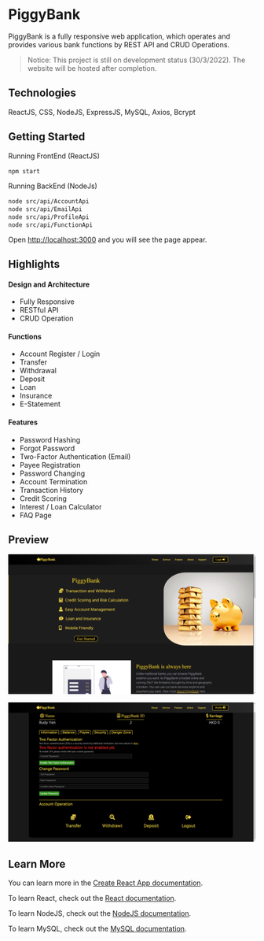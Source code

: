 # PiggyBank

PiggyBank is a fully responsive web application, which operates and provides various bank functions by REST API and CRUD Operations.

> Notice: This project is still on development status (30/3/2022). The website will be hosted after completion.

## Technologies
ReactJS, CSS, NodeJS, ExpressJS, MySQL, Axios, Bcrypt

## Getting Started

Running FrontEnd (ReactJS)
```node
npm start
```

Running BackEnd (NodeJs)
```node
node src/api/AccountApi
node src/api/EmailApi
node src/api/ProfileApi
node src/api/FunctionApi
```

Open [http://localhost:3000](http://localhost:3000) and you will see the page appear.

## Highlights

#### Design and Architecture
* Fully Responsive
* RESTful API
* CRUD Operation
#### Functions
* Account Register / Login
* Transfer
* Withdrawal
* Deposit
* Loan
* Insurance
* E-Statement
#### Features
* Password Hashing
* Forgot Password
* Two-Factor Authentication (Email)
* Payee Registration
* Password Changing
* Account Termination
* Transaction History
* Credit Scoring
* Interest / Loan Calculator
* FAQ Page


## Preview

![HOME PREVIEW](Preview/preview1.png)

![PROFILE PREVIEW](Preview/preview2.png)


## Learn More

You can learn more in the [Create React App documentation](https://facebook.github.io/create-react-app/docs/getting-started).

To learn React, check out the [React documentation](https://reactjs.org/).

To learn NodeJS, check out the [NodeJS documentation](https://nodejs.org/en/docs/).

To learn MySQL, check out the [MySQL documentation](https://dev.mysql.com/doc/).
